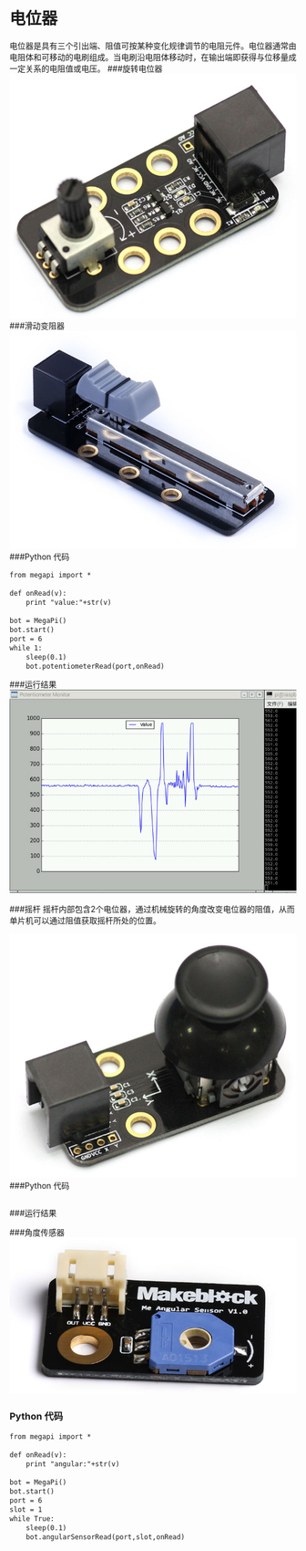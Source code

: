 # 电位器

电位器是具有三个引出端、阻值可按某种变化规律调节的电阻元件。电位器通常由电阻体和可移动的电刷组成。当电刷沿电阻体移动时，在输出端即获得与位移量成一定关系的电阻值或电压。
###旋转电位器
![potentiometer](potentiometer.jpg)
###滑动变阻器
![slider](slider_potentiometer.jpg)
###Python 代码
```
from megapi import *

def onRead(v):
	print "value:"+str(v)

bot = MegaPi()
bot.start()
port = 6
while 1:
    sleep(0.1)
    bot.potentiometerRead(port,onRead)
```
###运行结果
![sample](potentiometer_sample.jpg)

###摇杆
摇杆内部包含2个电位器，通过机械旋转的角度改变电位器的阻值，从而单片机可以通过阻值获取摇杆所处的位置。

![joystick](joystick.jpg)
###Python 代码
```

```
###运行结果

###角度传感器
![angular](angular.jpg)
### Python 代码
```
from megapi import *

def onRead(v):
	print "angular:"+str(v)

bot = MegaPi()
bot.start()
port = 6
slot = 1
while True:
    sleep(0.1)
    bot.angularSensorRead(port,slot,onRead)
```